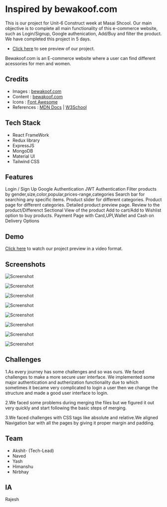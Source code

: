 # Inspired by bewakoof.com

This is our project for Unit-6 Construct week at Masai Shcool.
Our main objective is to complete all main functionality of this e-commerce website, such as Login/Signup,
Google authenication, Add/Buy and filter the product. We have completed this project in 5 days.

- [Click here](https://heady-rabbits-8957.vercel.app/) to see preview of our project.

Bewakoof.com is an E-commerce website where a user can find different acessories for men and women.

## Credits

- Images : [bewakoof.com](https://www.bewakoof.com/)
- Content : [bewakoof.com](https://www.bewakoof.com/)
- Icons : [Font Awesome](https://fontawesome.com/)
- References : [MDN Docs](https://developer.mozilla.org/en-US/) | [W3School](https://www.w3schools.com/)

## Tech Stack

- React FrameWork
- Redux library
- ExpressJS
- MongoDB
- Material UI
- Tailwind CSS

## Features

Login / Sign Up
Google Authentication
JWT Authentication
Filter products by gender,size,color,popular,prices-range,categories
Search bar for searching any specific items.
Product slider for different categories.
Product page for different categories.
Detailed product preview page.
Review to the product/Differenct Sectional View of the product
Add to cart/Add to Wishlist option to buy products.
Payment Page with Card,UPI,Wallet and Cash on Delivery Options

## Demo

[Click here](https://drive.google.com/file/d/12ub4fZdBB31PUstNxrAls-iuXp1RPzaE/view?usp=sharing) to watch our project preview in a video format.

## Screenshots

![Screenshot ](https://cdn-images-1.medium.com/max/800/1*OnySsAQhUK8o3m5E3wJFqA.png)

![Screenshot ](https://cdn-images-1.medium.com/max/800/1*GIVgVE_WjNWQiRA0miKUHQ.png)

![Screenshot](https://cdn-images-1.medium.com/max/800/1*uEs-dFvZwJ_YtyYQ0pG7_Q.png)

![Screenshot](https://cdn-images-1.medium.com/max/800/1*CTRSlMJK4Fqn8uQv9YLymw.png)

![Screenshot ](https://cdn-images-1.medium.com/max/800/1*4diDGjUlktoP39qObW8D_Q.png)

![Screenshot](https://cdn-images-1.medium.com/max/800/1*QQJn9-v6WIqeUqBlW-nSFA.png)

![Screenshot](https://cdn-images-1.medium.com/max/800/1*-pv7QEDlH2rJyMH1h72r9Q.png)

![Screenshot](https://cdn-images-1.medium.com/max/800/1*BLiiJYE3nYrumJydcVUs9A.png)


## Challenges

1.As every journey has some challenges and so was ours. We faced challenges to make a more secure user interface. We implemented some major authentication and autherization functionality due to which sometimes
it became very complicated to login a user then we change the structure and made a good user interface to login.


2.We faced some problems during merging the files but we figured it out very quickly and start following the basic steps of merging.


3.We faced challenges with CSS tags like absolute and relative.We aligned Navigation bar with all the pages by giving it proper margin and padding.

## Team

- Akshit- (Tech-Lead) 
- Naved
- Yash
- Himanshu
- Nirbhay

## IA 
 Rajesh
